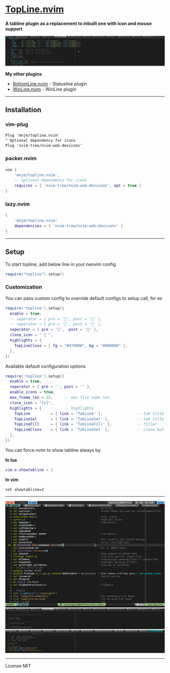 # [TopLine.nvim](https://github.com/mnjm/topline.nvim)

**A tabline plugin as a replacement to inbuilt one with icon and mouse support**

![Demo Gi](https://github.com/mnjm/github-media-repo/blob/main/topline.nvim/demo.gif?raw=true)

**My other plugins**
- [BottomLine.nvim](https://github.com/mnjm/bottomline.nvim) - Statusline plugin
- [WinLine.nvim](https://github.com/mnjm/winline.nvim) - WinLine plugin

***

## Installation

### vim-plug
```vim
Plug 'mnjm/topline.nvim'
" Optional dependency for icons
Plug 'nvim-tree/nvim-web-devicons'
```
### packer.nvim
```lua
use {
    'mnjm/topline.nvim',
    -- optional dependency for icons 
    requires = { 'nvim-tree/nvim-web-devicons', opt = true }
}
```
### lazy.nvim
```lua
{
    'mnjm/topline.nvim'
    dependencies = { 'nvim-tree/nvim-web-devicons' }
}
```

***

## Setup
To start topline, add below line in your neovim config
```lua
require("topline").setup()
```
### Customization
You can pass custom config to override default configs to setup call, for ex
```lua
require('topline').setup({
  enable = true,
  -- seperator = { pre = '', post = '' },
  -- seperator = { pre = '', post = '' },
  seperator = { pre = '',  post = '' },
  close_icon = " 󰅘 ",
  highlights = {
    TopLineClose = { fg = "#d70000", bg = "#000000" },
  },
})
```
Available default configuration options
```lua
require('topline').setup({
  enable = true,
  seperator = { pre = '', post = '' },
  enable_icons = true,
  max_fname_len = 25,     -- max file name len
  close_icon = "[x]",
  highlights = {          -- highlights
    TopLine         = { link = 'TabLine' },               -- tab title
    TopLineSel      = { link = 'TabLineSel' },            -- tab title [Focused]
    TopLineFill     = { link = 'TabLineFill' },           -- filler
    TopLineClose    = { link = 'TabLineSel' },            -- close button
  },
})
```
You can force nvim to show tabline always by

**In lua**
```lua
vim.o.showtabline = 2
```
**In vim**
```vim
set showtabline=2
```
***
![Demo Gi](https://github.com/mnjm/github-media-repo/blob/main/topline.nvim/demo1.gif?raw=true)
![Demo SS](https://github.com/mnjm/github-media-repo/blob/main/topline.nvim/ss1.png?raw=true)
![Demo SS](https://github.com/mnjm/github-media-repo/blob/main/topline.nvim/ss2.png?raw=true)
***
License MIT
